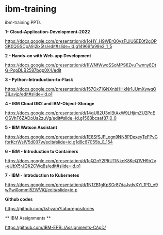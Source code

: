 
# ibm-training
ibm-training PPTs 

**1- Cloud-Application-Development-2022**

https://docs.google.com/presentation/d/1oHY_H9WErQ0yzFUlU6EE0f2gOPSK0QGSCpA9j2ix5ts/edit#slide=id.g14969fa98e2_1_5 

**2 - Hands-on with Web-app Development**

https://docs.google.com/presentation/d/1IWNfWwoSSoMPS6ZvuTwnny8DtG-PqoDLB2587bgp0X4/edit

**3 - Python-Introduction-to-Flask**

https://docs.google.com/presentation/d/157Ox71GNXnbHHkNr1JUmXywqOZjLavjp/edit#slide=id.p1

**4 - IBM Cloud DB2 and IBM-Object-Storage**

https://docs.google.com/presentation/d/14gU82U3nIBtAxW9LHjimZU2PqEOSVhF6ZADpUa2zuVg/edit#slide=id.g1568bcaaf87_0_0

**5 - IBM Watson Assistant**

https://docs.google.com/presentation/d/1E8SfSJFLogn9NN8PDexeyTeFPvCforKcrWsIV5d007w/edit#slide=id.g1d9c67055b_0_154

**6 - IBM - Introduction to Containers**

https://docs.google.com/presentation/d/1cQ2nY2PltUTINkcK8KeQ1VH9b2v-eUbX5rJQK2CWq8s/edit#slide=id.p1

**7 - IBM - Introduction to Kubernetes**

https://docs.google.com/presentation/d/1N1ZB1gKpSGr87daJvdvXYL1PD_e9wPwi0ommI5ZWViQ/edit#slide=id.p

**Github codes** 

https://github.com/kshyam?tab=repositories

** IBM Assignments **

https://github.com/IBM-EPBL/Assignments-CApD/





